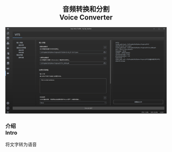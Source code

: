 <div align = "center">

## 音频转换和分割<br>Voice Converter

![Voice Converter](/docs/media/Voice-Converter.png)

</div>


### 介绍<br>Intro
将文字转为语音